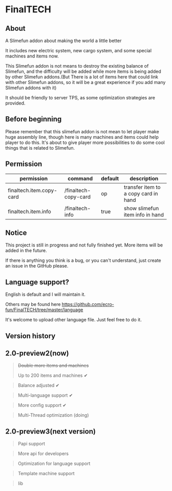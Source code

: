 
FinalTECH
=

About
-

A Slimefun addon about making the world a little better

It includes new electric system, new cargo system, and some special machines and items now.

This Slimefun addon is not means to destroy the existing balance of Slimefun, and the difficulty will be added while more items is being added by other Slimefun addons.(But
There is a lot of items here that could link with other Slimefun addons, so it will be a great experience if you add many Slimefun addons with it)

It should be friendly to server TPS, as some optimization strategies are provided.

Before beginning
-

Please remember that this slimefun addon is not mean to let player make huge assembly line, though here is many machines and items could help player to do this. It's about to give player more possibilities to do some cool things that is related to Slimefun.

Permission
-

| permission | command | default | description |
| ---------- | ------- | ------- | ----------- |
| finaltech.item.copy-card | /finaltech-copy-card | op | transfer item to a copy card in hand |
| finaltech.item.info | /finaltech-info | true | show slimefun item info in hand |

Notice
-

This project is still in progress and not fully finished yet. More items will be added in the future.

If there is anything you think is a bug, or you can't understand, just create an issue in the GitHub please.

Language support?
-

English is default and I will maintain it.

Others may be found here <https://github.com/ecro-fun/FinalTECH/tree/master/language>

It's welcome to upload other language file. Just feel free to do it.

Version history
-

2.0-preview2(now)
-
> ~~Double more items and machines~~
> 
> Up to 200 items and machines ✔

> Balance adjusted ✔

> Multi-language support ✔

> More config support ✔

> Multi-Thread optimization (doing)

2.0-preview3(next version)
-
> Papi support

> More api for developers

> Optimization for language support 

> Template machine support

> lib
